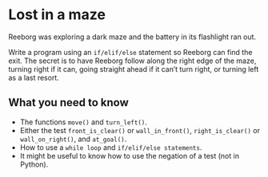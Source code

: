 # Lost in a maze
Reeborg was exploring a dark maze and the battery in its flashlight ran out.

Write a program using an `if/elif/else` statement so Reeborg can find the exit. The secret is to have Reeborg follow along
the right edge of the maze, turning right if it can, going straight ahead if it can’t turn right, or turning left as a
last resort.

## What you need to know
- The functions `move()` and `turn_left()`.
- Either the test `front_is_clear()` or `wall_in_front()`, `right_is_clear()` or `wall_on_right()`, and `at_goal()`.
- How to use a `while loop` and `if/elif/else statements`.
- It might be useful to know how to use the negation of a test (not in Python).
